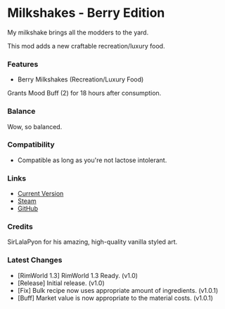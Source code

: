 # Milkshakes - Berry Edition

My milkshake brings all the modders to the yard.

This mod adds a new craftable recreation/luxury food.

### Features

- Berry Milkshakes (Recreation/Luxury Food)

Grants Mood Buff (2) for 18 hours after consumption.

### Balance

Wow, so balanced.

### Compatibility

- Compatible as long as you're not lactose intolerant.

### Links

- [Current Version](https://github.com/Sierra0001/Milkshakes---Berry-Edition/releases/tag/v1.0.1)
- [Steam](https://steamcommunity.com/sharedfiles/filedetails/?id=2595120517)
- [GitHub](https://github.com/Sierra0001/Milkshakes---Berry-Edition)

### Credits

SirLalaPyon for his amazing, high-quality vanilla styled art.

### Latest Changes

- [RimWorld 1.3] RimWorld 1.3 Ready. (v1.0)
- [Release] Initial release. (v1.0)
- [Fix] Bulk recipe now uses appropriate amount of ingredients. (v1.0.1)
- [Buff] Market value is now appropriate to the material costs. (v1.0.1)
